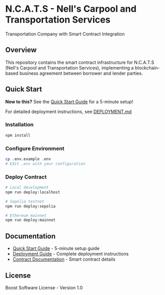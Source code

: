 # N.C.A.T.S - Nell's Carpool and Transportation Services

Transportation Company with Smart Contract Integration

## Overview

This repository contains the smart contract infrastructure for N.C.A.T.S (Nell's Carpool and Transportation Services), implementing a blockchain-based business agreement between borrower and lender parties.

## Quick Start

**New to this?** See the [Quick Start Guide](QUICKSTART.md) for a 5-minute setup!

For detailed deployment instructions, see [DEPLOYMENT.md](DEPLOYMENT.md)

### Installation

```bash
npm install
```

### Configure Environment

```bash
cp .env.example .env
# Edit .env with your configuration
```

### Deploy Contract

```bash
# Local development
npm run deploy:localhost

# Sepolia testnet
npm run deploy:sepolia

# Ethereum mainnet
npm run deploy:mainnet
```

## Documentation

- [Quick Start Guide](QUICKSTART.md) - 5-minute setup guide
- [Deployment Guide](DEPLOYMENT.md) - Complete deployment instructions
- [Contract Documentation](contracts/ContractAgreement.sol) - Smart contract details

## License

Boost Software License - Version 1.0
